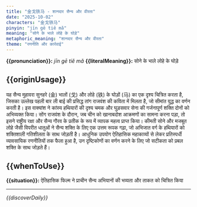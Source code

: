 ```yaml
---
title: "金戈铁马 - शानदार सैन्य और वीरता"
date: "2025-10-02"
characters: "金戈铁马"
pinyin: "jīn gē tiě mǎ"
meaning: "सोने के भाले लोहे के घोड़े"
metaphoric_meaning: "शानदार सैन्य और वीरता"
theme: "रणनीति और कार्रवाई"
---
```


**{{pronunciation}}:** *jīn gē tiě mǎ*
**{{literalMeaning}}:** सोने के भाले लोहे के घोड़े

## {{originUsage}}

यह सैन्य मुहावरा सुनहरे (金) भालों (戈) और लोहे (铁) के घोड़ों (马) का एक दृश्य चित्रित करता है, जिसका उल्लेख पहली बार ली बाई की प्रसिद्ध तांग राजवंश की कविता में मिलता है, जो सीमांत युद्ध का वर्णन करती है। इस वाक्यांश ने कांस्य हथियारों की दृश्य चमक और घुड़सवार सेना की गर्जनापूर्ण शक्ति दोनों को अभिव्यक्त किया। सोंग राजवंश के दौरान, जब चीन को खानाबदोश आक्रमणों का सामना करना पड़ा, तो इसने राष्ट्रीय रक्षा और सैन्य गौरव के प्रतीक के रूप में व्यापक महत्व प्राप्त किया। कीमती सोने और मजबूत लोहे जैसी विपरीत धातुओं ने सैन्य शक्ति के लिए एक उत्तम रूपक गढ़ा, जो अभिजात वर्ग के हथियारों को शक्तिशाली गतिशीलता के साथ जोड़ती है। आधुनिक उपयोग ऐतिहासिक महाकाव्यों से लेकर प्रतिस्पर्धी व्यावसायिक रणनीतियों तक फैला हुआ है, उन दृष्टिकोणों का वर्णन करने के लिए जो सटीकता को प्रबल शक्ति के साथ जोड़ते हैं।

## {{whenToUse}}

**{{situation}}:** ऐतिहासिक फिल्म ने प्राचीन सैन्य अभियानों की भव्यता और ताकत को चित्रित किया

---

*{{discoverDaily}}*
